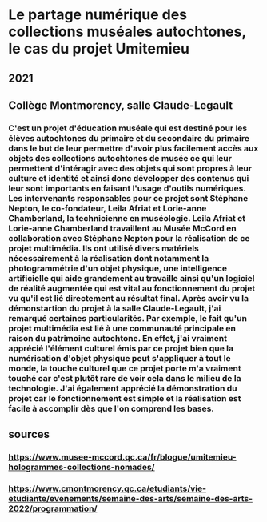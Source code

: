 # Le partage numérique des collections muséales autochtones, le cas du projet Umitemieu
## 2021
## Collège Montmorency, salle Claude-Legault 
### C'est un projet d'éducation muséale qui est destiné pour les élèves autochtones du primaire et du secondaire du primaire dans le but de leur permettre d'avoir plus facilement accès aux objets des collections autochtones de musée ce qui leur permettent d'intéragir avec des objets qui sont propres à leur culture et identité et ainsi donc développer des contenus qui leur sont importants en faisant l'usage d'outils numériques. Les intervenants responsables pour ce projet sont Stéphane Nepton, le co-fondateur, Leila Afriat et Lorie-anne Chamberland, la technicienne en muséologie. Leila Afriat et Lorie-anne Chamberland travaillent au Musée McCord en collaboration avec Stéphane Nepton pour la réalisation de ce projet multimédia. Ils ont utilisé divers matériels nécessairement à la réalisation dont notamment la photogrammétrie d'un objet physique, une intelligence artificielle qui aide grandement au travaille ainsi qu'un logiciel de réalité augmentée qui est vital au fonctionnement du projet vu qu'il est lié directement au résultat final. Après avoir vu la démonstartion du projet à la salle Claude-Legault, j'ai remarqué certaines particularités. Par exemple, le fait qu'un projet multimédia est lié à une communauté principale en raison du patrimoine autochtone. En effet, j'ai vraiment apprécié l'élément culturel émis par ce projet bien que la numérisation d'objet physique peut s'appliquer à tout le monde, la touche culturel que ce projet porte m'a vraiment touché car c'est plutôt rare de voir cela dans le milieu de la technologie. J'ai également apprécié la démonstration du projet car le fonctionnement est simple et la réalisation est facile à accomplir dès que l'on comprend les bases. 

## sources
### https://www.musee-mccord.qc.ca/fr/blogue/umitemieu-hologrammes-collections-nomades/
### https://www.cmontmorency.qc.ca/etudiants/vie-etudiante/evenements/semaine-des-arts/semaine-des-arts-2022/programmation/
